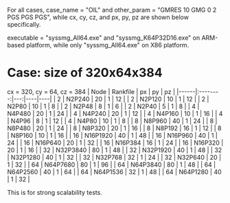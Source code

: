 For all cases, case_name = "OIL" and other_param = "GMRES 10 GMG 0 2 PGS PGS PGS", while cx, cy, cz, and px, py, pz are shown below specifically.

executable = "syssmg_All64.exe" and "syssmg_K64P32D16.exe" on ARM-based platform, while only "syssmg_All64.exe" on X86 platform.

# Case: size of 320x64x384

cx = 320, cy = 64, cz = 384
| Node | Rankfile | px | py | pz |
|------|:--------:|---:|----|----|
| 2    |  N2P240  | 20 | 1  | 12 |
| 2    |  N2P120  | 10 | 1  | 12 |
| 2    |  N2P80   | 10 | 1  |  8 |
| 2    |  N2P48   |  8 | 1  |  6 |
| 2    |  N2P40   |  5 | 1  |  8 |
| 4    |  N4P480  | 20 |  1	| 24 |
| 4    |  N4P240  | 20 |  1 | 12 |
| 4    |  N4P160  | 10 |  1 | 16 |
| 4    |  N4P96   |  8 |  1 | 12 |
| 4    |  N4P80   | 10 |  1 |  8 |
| 8    |  N8P960  | 40 |  1 | 24 |
| 8    |  N8P480  | 20 |  1 | 24 |
| 8    |  N8P320  | 20 |  1 | 16 |
| 8    |  N8P192  | 16 |  1 | 12 |
| 8    |  N8P160  | 10 |  1 | 16 |
| 16   | N16P1920 | 40 |  1 | 48 |
| 16   | N16P960  | 40 |  1 | 24 |
| 16   | N16P640  | 20 |  1 | 32 |
| 16   | N16P384  | 16 |  1 | 24 |
| 16   | N16P320  | 20 |  1 | 16 |
| 32   | N32P3840 | 80 |  1 | 48 |
| 32   | N32P1920 | 40 |  1 | 48 |
| 32   | N32P1280 | 40 |  1 | 32 |
| 32   | N32P768  | 32 |  1 | 24 |
| 32   | N32P640  | 20 |  1 | 32 |
| 64   | N64P7680 | 80 |  1 | 96 |
| 64   | N64P3840 | 80 |  1 | 48 |
| 64   | N64P2560 | 40 |  1 | 64 |
| 64   | N64P1536 | 32 |  1 | 48 |
| 64   | N64P1280 | 40 |  1 | 32 |

This is for strong scalability tests.

